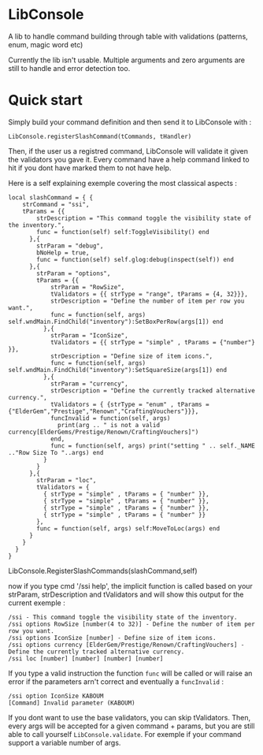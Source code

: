 LibConsole
==========

A lib to handle command building through table with validations (patterns, enum, magic word etc)


Currently the lib isn't usable. Multiple arguments and zero arguments are still to handle and error detection too.


Quick start
===========

Simply build your command definition and then send it to LibConsole with :

    LibConsole.registerSlashCommand(tCommands, tHandler)

Then, if the user us a registred command, LibConsole will validate it given the validators you gave it. Every command have a help command linked to hit if you dont have marked them to not have help.

Here is a self explaining exemple covering the most classical aspects :

    local slashCommand = { {
        strCommand = "ssi",
        tParams = {{
            strDescription = "This command toggle the visibility state of the inventory.",
            func = function(self) self:ToggleVisibility() end
          },{
            strParam = "debug",
            bNoHelp = true,
            func = function(self) self.glog:debug(inspect(self)) end
          },{
            strParam = "options",
            tParams = {{
                strParam = "RowSize",
                tValidators = {{ strType = "range", tParams = {4, 32}}},
                strDescription = "Define the number of item per row you want.",
                func = function(self, args) self.wndMain.FindChild("inventory"):SetBoxPerRow(args[1]) end
              },{
                strParam = "IconSize",
                tValidators = {{ strType = "simple" , tParams = {"number"} }},
                strDescription = "Define size of item icons.",
                func = function(self, args)  self.wndMain.FindChild("inventory"):SetSquareSize(args[1]) end
              },{
                strParam = "currency",
                strDescription = "Define the currently tracked alternative currency.",
                tValidators = { {strType = "enum" , tParams = {"ElderGem","Prestige","Renown","CraftingVouchers"}}},
                funcInvalid = function(self, args) 
                  print(arg .. " is not a valid currency[ElderGems/Prestige/Renown/CraftingVouchers]")
                end,
                func = function(self, args) print("setting " .. self._NAME .."Row Size To "..args) end
              }
            }
          },{
            strParam = "loc",
            tValidators = {
              { strType = "simple" , tParams = { "number" }},
              { strType = "simple" , tParams = { "number" }},
              { strType = "simple" , tParams = { "number" }},
              { strType = "simple" , tParams = { "number" }}
            },
            func = function(self, args) self:MoveToLoc(args) end
          }
        }
      }
    }

LibConsole.RegisterSlashCommands(slashCommand,self)

now if you type cmd '/ssi help', the implicit function is called based on your strParam, strDescription and tValidators and will show this output for the current exemple : 

    /ssi - This command toggle the visibility state of the inventory.
    /ssi options RowSize [number(4 to 32)] - Define the number of item per row you want.
    /ssi options IconSize [number] - Define size of item icons.
    /ssi options currency [ElderGem/Prestige/Renown/CraftingVouchers] - Define the currently tracked alternative currency.
    /ssi loc [number] [number] [number] [number]

If you type a valid instruction the function `func` will be called or will raise an error if the parameters arn't correct and eventually a `funcInvalid` :

    /ssi option IconSize KABOUM
    [Command] Invalid parameter (KABOUM)
    
If you dont want to use the base validators, you can skip tValidators. Then, every args will be accepted for a given command + params, but you are still able to call yourself `LibConsole.validate`. For exemple if your command support a variable number of args.
